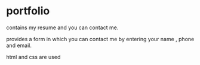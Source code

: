 # portfolio
contains my resume and you can contact me.

provides a form in which you can contact me by entering your name , phone and email.

html and css are used
